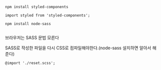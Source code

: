 ```
npm install styled-components

import styled from 'styled-components';
```



```
npm install node-sass


```

브라우저는 SASS 문법 모른다

SASS로 작성한 파일을 다시 CSS로 컴파일해야한다.(node-sass 설치하면 알아서 해준다)



```
@import './reset.scss';
```

